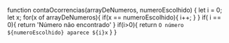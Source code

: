 function contaOcorrencias(arrayDeNumeros, numeroEscolhido) {
let i = 0;
let x; 
  for(x of arrayDeNumeros){
    if(x == numeroEscolhido){
      i++;
    }
  }
  if( i == 0){
    return 'Número não encontrado'
  }
  if(i>0){
    return `O número ${numeroEscolhido} aparece ${i}x`
  }
}